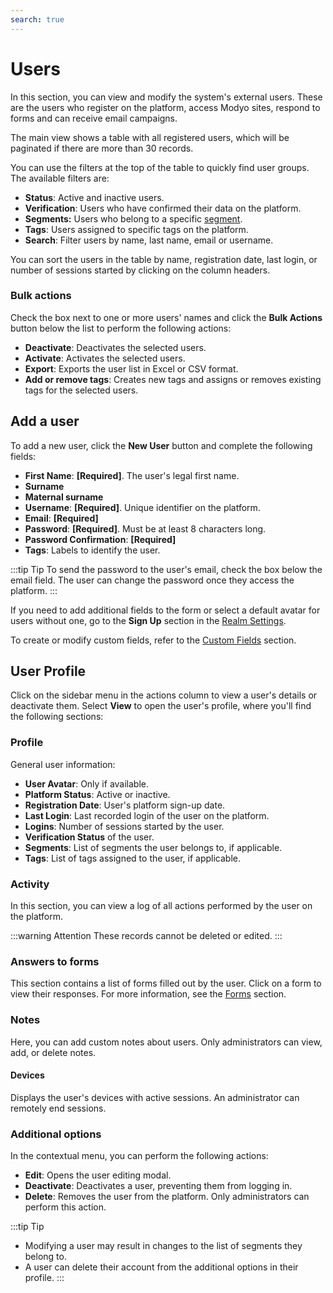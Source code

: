 ```yaml
---
search: true
---
```


# Users

In this section, you can view and modify the system's external users. These are the users who register on the platform, access Modyo sites, respond to forms and can receive email campaigns.

The main view shows a table with all registered users, which will be paginated if there are more than 30 records.

You can use the filters at the top of the table to quickly find user groups. The available filters are:

- **Status**: Active and inactive users.
- **Verification**: Users who have confirmed their data on the platform.
- **Segments:** Users who belong to a specific [segment](/en/platform/customers/segments).
- **Tags**: Users assigned to specific tags on the platform.
- **Search**: Filter users by name, last name, email or username.

You can sort the users in the table by name, registration date, last login, or number of sessions started by clicking on the column headers.

### Bulk actions

Check the box next to one or more users' names and click the **Bulk Actions** button below the list to perform the following actions:

- **Deactivate**: Deactivates the selected users.
- **Activate**: Activates the selected users.
- **Export**: Exports the user list in Excel or CSV format.
- **Add or remove tags**: Creates new tags and assigns or removes existing tags for the selected users.

## Add a user

To add a new user, click the **New User** button and complete the following fields:

- **First Name**: **[Required]**. The user's legal first name.
- **Surname**
- **Maternal surname**
- **Username**: **[Required]**. Unique identifier on the platform.
- **Email**: **[Required]**
- **Password**: **[Required]**. Must be at least 8 characters long.
- **Password Confirmation**: **[Required]**
- **Tags**: Labels to identify the user.

:::tip Tip
To send the password to the user's email, check the box below the email field. The user can change the password once they access the platform.
:::

If you need to add additional fields to the form or select a default avatar for users without one, go to the **Sign Up** section in the [Realm Settings](/en/platform/customers/settings).

To create or modify custom fields, refer to the [Custom Fields](/en/platform/customers/settings#custom-fields) section.

## User Profile

Click on the sidebar menu in the actions column to view a user's details or deactivate them. Select **View** to open the user's profile, where you'll find the following sections:

### Profile

General user information:

- **User Avatar**: Only if available.
- **Platform Status**: Active or inactive.
- **Registration Date**: User's platform sign-up date.
- **Last Login**: Last recorded login of the user on the platform.
- **Logins**: Number of sessions started by the user.
- **Verification Status** of the user.
- **Segments**: List of segments the user belongs to, if applicable.
- **Tags**: List of tags assigned to the user, if applicable.


### Activity

In this section, you can view a log of all actions performed by the user on the platform.

:::warning Attention
These records cannot be deleted or edited.
:::

### Answers to forms

This section contains a list of forms filled out by the user. Click on a form to view their responses. For more information, see the [Forms](/en/platform/customers/forms) section.

### Notes

Here, you can add custom notes about users. Only administrators can view, add, or delete notes.

#### Devices

Displays the user's devices with active sessions. An administrator can remotely end sessions.

### Additional options

In the contextual menu, you can perform the following actions:

- **Edit**: Opens the user editing modal.
- **Deactivate**: Deactivates a user, preventing them from logging in.
- **Delete**: Removes the user from the platform. Only administrators can perform this action.

:::tip Tip
- Modifying a user may result in changes to the list of segments they belong to.
- A user can delete their account from the additional options in their profile.
:::